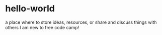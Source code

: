 # hello-world
a place where to store ideas, resources, or share and discuss things with others
I am new to free code camp!
